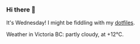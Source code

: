 ### Hi there :wave:

It's Wednesday! I might be fiddling with my [dotfiles](https://github.com/bewuethr/dotfiles).

Weather in Victoria BC: partly cloudy, at +12°C.

